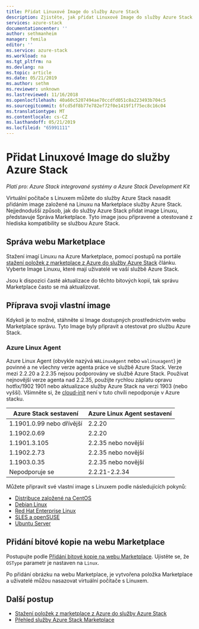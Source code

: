 ```yaml
---
title: Přidat Linuxové Image do služby Azure Stack
description: Zjistěte, jak přidat Linuxové Image do služby Azure Stack.
services: azure-stack
documentationcenter: ''
author: sethmanheim
manager: femila
editor: ''
ms.service: azure-stack
ms.workload: na
ms.tgt_pltfrm: na
ms.devlang: na
ms.topic: article
ms.date: 05/21/2019
ms.author: sethm
ms.reviewer: unknown
ms.lastreviewed: 11/16/2018
ms.openlocfilehash: 40a60c5207494ae70ccdfd051c8a223493b704c5
ms.sourcegitcommit: 6fcd5df8b77e782ef72f0e1419f1f75ec8c16c04
ms.translationtype: MT
ms.contentlocale: cs-CZ
ms.lasthandoff: 05/21/2019
ms.locfileid: "65991111"
---
```

# <a name="add-linux-images-to-azure-stack"></a>Přidat Linuxové Image do služby Azure Stack

*Platí pro: Azure Stack integrované systémy a Azure Stack Development Kit*

Virtuální počítače s Linuxem můžete do služby Azure Stack nasadit přidáním image založené na Linuxu na Marketplace služby Azure Stack. Nejjednodušší způsob, jak do služby Azure Stack přidat image Linuxu, představuje Správa Marketplace. Tyto image jsou připravené a otestované z hlediska kompatibility se službou Azure Stack.

## <a name="marketplace-management"></a>Správa webu Marketplace

Stažení imagí Linuxu na Azure Marketplace, pomocí postupů na portále [stažení položek z marketplace z Azure do služby Azure Stack](azure-stack-download-azure-marketplace-item.md) článku. Vyberte Image Linuxu, které mají uživatelé ve vaší službě Azure Stack.

Jsou k dispozici časté aktualizace do těchto bitových kopií, tak správu Marketplace často se má aktualizovat.

## <a name="prepare-your-own-image"></a>Příprava svoji vlastní image

Kdykoli je to možné, stáhněte si Image dostupných prostřednictvím webu Marketplace správu. Tyto Image byly připravit a otestovat pro službu Azure Stack.

### <a name="azure-linux-agent"></a>Azure Linux Agent

Azure Linux Agent (obvykle nazývá `WALinuxAgent` nebo `walinuxagent`) je povinné a ne všechny verze agenta práce ve službě Azure Stack. Verze mezi 2.2.20 a 2.2.35 nejsou podporovány ve službě Azure Stack. Používat nejnovější verze agenta nad 2.2.35, použijte rychlou záplatu opravu hotfix/1902 1901 nebo aktualizace služby Azure Stack na verzi 1903 (nebo vyšší). Všimněte si, že [cloud-init](https://cloud-init.io/) není v tuto chvíli nepodporuje v Azure stacku.

| Azure Stack sestavení | Azure Linux Agent sestavení |
| ------------- | ------------- |
| 1.1901.0.99 nebo dřívější | 2.2.20 |
| 1.1902.0.69  | 2.2.20  |
|  1.1901.3.105   | 2.2.35 nebo novější |
| 1.1902.2.73  | 2.2.35 nebo novější |
| 1.1903.0.35  | 2.2.35 nebo novější |
| Nepodporuje se | 2.2.21-2.2.34 |

Můžete připravit své vlastní image s Linuxem podle následujících pokynů:

* [Distribuce založené na CentOS](/azure/virtual-machines/linux/create-upload-centos?toc=%2fazure%2fvirtual-machines%2flinux%2ftoc.json)
* [Debian Linux](/azure/virtual-machines/linux/debian-create-upload-vhd?toc=%2fazure%2fvirtual-machines%2flinux%2ftoc.json)
* [Red Hat Enterprise Linux](azure-stack-redhat-create-upload-vhd.md)
* [SLES a openSUSE](/azure/virtual-machines/linux/suse-create-upload-vhd?toc=%2fazure%2fvirtual-machines%2flinux%2ftoc.json)
* [Ubuntu Server](/azure/virtual-machines/linux/create-upload-ubuntu?toc=%2fazure%2fvirtual-machines%2flinux%2ftoc.json)

## <a name="add-your-image-to-the-marketplace"></a>Přidání bitové kopie na webu Marketplace

Postupujte podle [Přidání bitové kopie na webu Marketplace](azure-stack-add-vm-image.md). Ujistěte se, že `OSType` parametr je nastaven na `Linux`.

Po přidání obrázku na webu Marketplace, je vytvořena položka Marketplace a uživatelé můžou nasazovat virtuální počítače s Linuxem.

## <a name="next-steps"></a>Další postup

* [Stažení položek z marketplace z Azure do služby Azure Stack](azure-stack-download-azure-marketplace-item.md)
* [Přehled služby Azure Stack Marketplace](azure-stack-marketplace.md)
